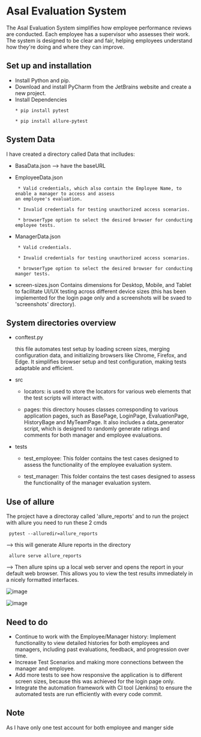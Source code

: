 # Asal Evaluation System
The Asal Evaluation System simplifies how employee performance reviews are conducted. Each employee has a supervisor who assesses their work. The system is designed to be clear and fair, helping employees understand how they're doing and where they can improve.

## Set up and installation
- Install Python and pip.
- Download and install PyCharm from the JetBrains website and create a new project.
- Install Dependencies
  ```
  * pip install pytest
  ```
  ```  
  * pip install allure-pytest
  ```  

## System Data
I have created a directory called Data that inclludes:
- BasaData.json --> have the baseURL

- EmployeeData.json
  
       * Valid credentials, which also contain the Employee Name, to enable a manager to access and assess 
      an employee's evaluation.
  
       * Invalid credentials for testing unauthorized access scenarios.
  
       * browserType option to select the desired browser for conducting employee tests.

- ManagerData.json

       * Valid credentials.
  
       * Invalid credentials for testing unauthorized access scenarios.
  
       * browserType option to select the desired browser for conducting manger tests.

- screen-sizes.json
  Contains dimensions for Desktop, Mobile, and Tablet to facilitate UI/UX testing across different device sizes (this has been implemented for the login page only and a 
  screenshots will be svaed to 'screenshots' directory).

## System directories overview

- conftest.py
 
  this file automates test setup by loading screen sizes, merging configuration data, and initializing browsers like Chrome, Firefox, and Edge. It simplifies browser setup 
  and test configuration, making tests adaptable and efficient.
- src
 
  * locators: is used to store the locators for various web elements that the test scripts will interact with.
  
  * pages: this directory houses classes corresponding to various application pages, such as BasePage, LoginPage, EvaluationPage, HistoryBage and MyTeamPage. It also 
    includes a data_generator script, which is designed to randomly generate ratings and comments for both manager and employee evaluations.
    
- tests
 
  * test_employee: This folder contains the test cases designed to assess the functionality of the employee evaluation system.
  
  * test_manager: This folder contains the test cases designed to assess the functionality of the manager evaluation system.


  
## Use of allure
The project have a directoray called 'allure_reports' and to run the project with allure you need to run these 2 cmds
```
 pytest --alluredir=allure_reports
```
--> this will generate Allure reports in the directory
```
 allure serve allure_reports
```
--> Then allure spins up a local web server and opens the report in your default web browser. This allows you to view the test results immediately in a nicely formatted interfaces.

![image](https://github.com/Aseel1612/Asal_Evaluation_System/assets/52132245/42471a94-71b3-48c7-8e75-0c9f443c6ccb)

![image](https://github.com/Aseel1612/Asal_Evaluation_System/assets/52132245/31f80752-636f-4b69-ba71-f5980bc49f6e)




## Need to do
  - Continue to work with the Employee/Manager history: Implement functionality to view detailed histories for both employees and managers, including past evaluations, 
    feedback, and progression over time.
  - Increase Test Scenarios and making more connections between the manager and employee.
  - Add more tests to see how responsive the application is to different screen sizes, because this was achieved for the login page only.
  - Integrate the automation framework with CI tool (Jenkins) to ensure the automated tests are run efficiently with every code commit. 


## Note
  As I have only one test account for both employee and manger side 
   
  

  
